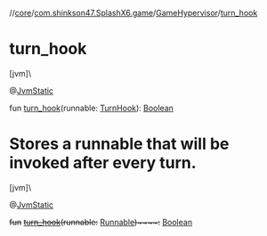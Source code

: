 //[core](../../../index.md)/[com.shinkson47.SplashX6.game](../index.md)/[GameHypervisor](index.md)/[turn_hook](turn_hook.md)

# turn_hook

[jvm]\

@[JvmStatic](https://kotlinlang.org/api/latest/jvm/stdlib/kotlin.jvm/-jvm-static/index.html)

fun [turn_hook](turn_hook.md)(runnable: [TurnHook](../../com.shinkson47.SplashX6.utility/-turn-hook/index.md)): [Boolean](https://kotlinlang.org/api/latest/jvm/stdlib/kotlin/-boolean/index.html)

# Stores a runnable that will be invoked after every turn.

[jvm]\

@[JvmStatic](https://kotlinlang.org/api/latest/jvm/stdlib/kotlin.jvm/-jvm-static/index.html)

~~fun~~ [~~turn_hook~~](turn_hook.md)~~(~~~~runnable~~~~:~~ [Runnable](https://docs.oracle.com/javase/8/docs/api/java/lang/Runnable.html)~~)~~~~:~~ [Boolean](https://kotlinlang.org/api/latest/jvm/stdlib/kotlin/-boolean/index.html)
